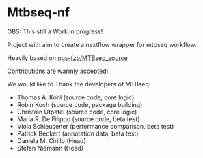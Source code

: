 # Mtbseq-nf

OBS: This still a Work in progress!

Project with aim to create a nextflow wrapper for mtbseq workflow.

Heavily based on [ngs-fzb/MTBseq_source](https://github.com/ngs-fzb/MTBseq_source)

Contributions are warmly accepted!

We would like to Thank the developers of MTBseq:

* Thomas A. Kohl (source code, core logic)
* Robin Koch (source code, package building)
* Christian Utpatel (source code, core logic)
* Maria R. De Filippo (source code, beta test)
* Viola Schleusener (performance comparison, beta test)
* Patrick Beckert (annotation data, beta test)
* Daniela M. Cirillo (Head)
* Stefan Niemann (Head)
